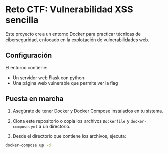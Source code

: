 # Reto CTF: Vulnerabilidad XSS sencilla 

Este proyecto crea un entorno Docker para practicar técnicas de ciberseguridad, enfocado en la explotación de vulnerabilidades web.

## Configuración

El entorno contiene:
- Un servidor web Flask con python
- Una página web vulnerable que permite ver la flag 

## Puesta en marcha

1. Asegúrate de tener Docker y Docker Compose instalados en tu sistema.

2. Clona este repositorio o copia los archivos `Dockerfile` y `docker-compose.yml` a un directorio.

3. Desde el directorio que contiene los archivos, ejecuta:

```bash
docker-compose up -d
